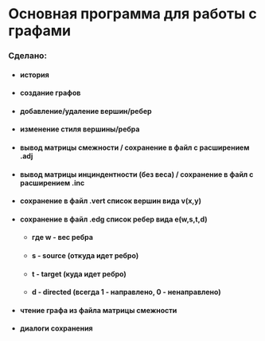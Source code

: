 
# Основная программа для работы с графами

### Сделано:
* #### история
* #### создание графов
* #### добавление/удаление вершин/ребер
* #### изменение стиля вершины/ребра
* #### вывод матрицы смежности / сохранение в файл с расширением .adj
* #### вывод матрицы инциндентности (без веса) / сохранение в файл с расширением .inc
* #### сохранение в файл .vert список вершин вида v(x,y)
* #### сохранение в файл .edg список ребер вида e(w,s,t,d)
    * #### где w - вес ребра
    * #### s - source (откуда идет ребро)
    * #### t - target (куда идет ребро)
    * #### d - directed (всегда 1 - направлено, 0 - ненаправлено)
* #### чтение графа из файла матрицы смежности
* #### диалоги сохранения